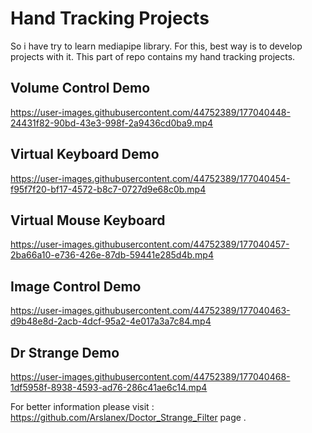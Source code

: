 # Hand Tracking Projects

So i have try to learn mediapipe library. For this, best way is to develop projects with it. This part of repo contains my hand tracking projects. 
    
## Volume Control Demo


https://user-images.githubusercontent.com/44752389/177040448-24431f82-90bd-43e3-998f-2a9436cd0ba9.mp4

## Virtual Keyboard Demo


https://user-images.githubusercontent.com/44752389/177040454-f95f7f20-bf17-4572-b8c7-0727d9e68c0b.mp4


## Virtual Mouse Keyboard


https://user-images.githubusercontent.com/44752389/177040457-2ba66a10-e736-426e-87db-59441e285d4b.mp4

## Image Control Demo



https://user-images.githubusercontent.com/44752389/177040463-d9b48e8d-2acb-4dcf-95a2-4e017a3a7c84.mp4


## Dr Strange Demo


https://user-images.githubusercontent.com/44752389/177040468-1df5958f-8938-4593-ad76-286c41ae6c14.mp4

For better information please visit : https://github.com/Arslanex/Doctor_Strange_Filter page .
